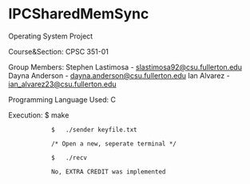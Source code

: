 # IPCSharedMemSync
Operating System Project

Course&Section: CPSC 351-01 

Group Members:  Stephen Lastimosa - slastimosa92@csu.fullerton.edu
                Dayna Anderson - dayna.anderson@csu.fullerton.edu
                Ian Alvarez - ian_alvarez23@csu.fullerton.edu

Programming Language Used: C

Execution:      $	make 

                $	./sender keyfile.txt

                /* Open a new, seperate terminal */

                $	./recv

                No, EXTRA CREDIT was implemented
